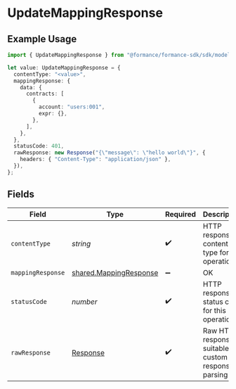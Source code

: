 # UpdateMappingResponse

## Example Usage

```typescript
import { UpdateMappingResponse } from "@formance/formance-sdk/sdk/models/operations";

let value: UpdateMappingResponse = {
  contentType: "<value>",
  mappingResponse: {
    data: {
      contracts: [
        {
          account: "users:001",
          expr: {},
        },
      ],
    },
  },
  statusCode: 401,
  rawResponse: new Response("{\"message\": \"hello world\"}", {
    headers: { "Content-Type": "application/json" },
  }),
};
```

## Fields

| Field                                                                   | Type                                                                    | Required                                                                | Description                                                             |
| ----------------------------------------------------------------------- | ----------------------------------------------------------------------- | ----------------------------------------------------------------------- | ----------------------------------------------------------------------- |
| `contentType`                                                           | *string*                                                                | :heavy_check_mark:                                                      | HTTP response content type for this operation                           |
| `mappingResponse`                                                       | [shared.MappingResponse](../../../sdk/models/shared/mappingresponse.md) | :heavy_minus_sign:                                                      | OK                                                                      |
| `statusCode`                                                            | *number*                                                                | :heavy_check_mark:                                                      | HTTP response status code for this operation                            |
| `rawResponse`                                                           | [Response](https://developer.mozilla.org/en-US/docs/Web/API/Response)   | :heavy_check_mark:                                                      | Raw HTTP response; suitable for custom response parsing                 |